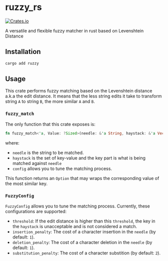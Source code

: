 # ruzzy_rs
[![Crates.io][crates-badge]][crates-url]

[crates-badge]: https://img.shields.io/crates/v/ruzzy.svg
[crates-url]: https://crates.io/crates/ruzzy

A versatile and flexible fuzzy matcher in rust based on Levenshtein Distance

## Installation

```bash
cargo add ruzzy
```

## Usage

This crate performs fuzzy matching based on the Levenshtein distance a.k.a the edit distance. It means that the less string edits it take to transform string `A` to string `B`, the more similar `A` and `B`.

### `fuzzy_match`

The only function that this crate exposes is:

```rust
fn fuzzy_match<'a, Value: ?Sized>(needle: &'a String, haystack: &'a Vec<(String, &'a Value)>, config: FuzzyConfig) -> Option<&'a Value>;
```

where:

* `needle` is the string to be matched.
* `haystack` is the set of key-value and the key part is what is being matched against `needle`
* `config` allows you to tune the matching process.

This function returns an `Option` that may wraps the corresponding value of the most similar key.

### `FuzzyConfig`

`FuzzyConfig` allows you to tune the matching process. Currently, these configurations are supported:

* `threshold`: If the edit distance is higher than this `threshold`, the key in the `haystack` is unacceptable and is not considered a match.
* `insertion_penalty`: The cost of a character insertion in the `needle` (by default: `1`).
* `deletion_penalty`: The cost of a character deletion in the `needle` (by default: `1`).
* `substitution_penalty`: The cost of a character substition (by default: `2`).
